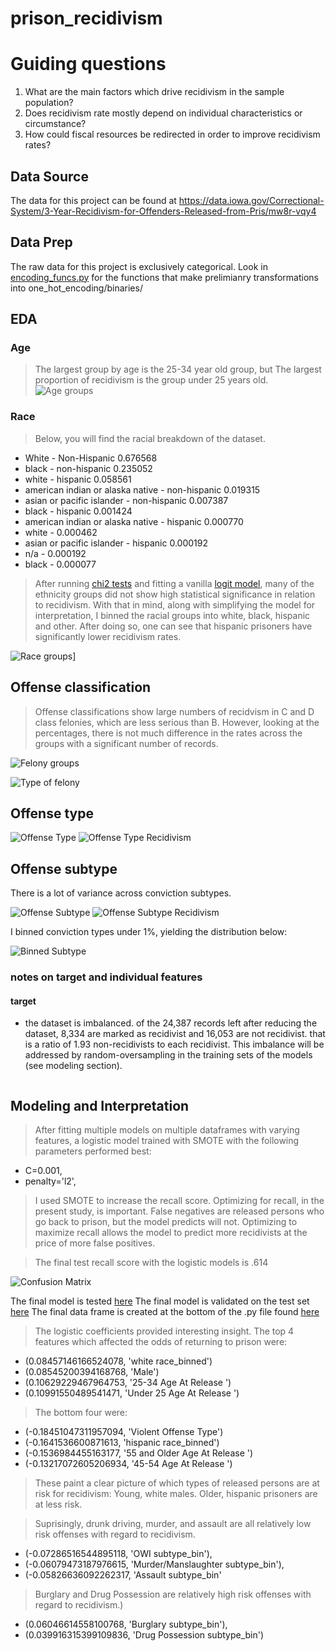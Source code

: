# prison_recidivism

# Guiding questions
1. What are the main factors which drive recidivism in the sample population?
2. Does recidivism rate mostly depend on individual characteristics or circumstance?
3. How could fiscal resources be redirected in order to improve recidivism rates?



## Data Source
The data for this project can be found at https://data.iowa.gov/Correctional-System/3-Year-Recidivism-for-Offenders-Released-from-Pris/mw8r-vqy4

## Data Prep
The raw data for this project is exclusively categorical.  Look in [encoding_funcs.py](./data/encoding_funcs.py) for the functions that make prelimianry transformations into one_hot_encoding/binaries/

## EDA
### Age
> The largest group by age is the 25-34 year old group, but
> The largest proportion of recidivism is the group under 25 years old.
![Age groups](figures/eda/age.svg)

### Race 
> Below, you will find the racial breakdown of the dataset. 

- White - Non-Hispanic                               0.676568
- black - non-hispanic                               0.235052
- white - hispanic                                   0.058561
- american indian or alaska native - non-hispanic    0.019315
- asian or pacific islander - non-hispanic           0.007387
- black - hispanic                                   0.001424
- american indian or alaska native - hispanic        0.000770
- white -                                            0.000462
- asian or pacific islander - hispanic               0.000192
- n/a -                                              0.000192
- black -                                            0.000077

> After running [chi2 tests](eda/hypothesis_test.py) and fitting a vanilla [logit model](modeling/logistic_for_p.py),
> many of the ethnicity groups did not show high statistical significance 
> in relation to recidivism. 
> With that in mind, along with simplifying the model for interpretation, 
> I binned the racial groups into white, black, hispanic and other.
> After doing so, one can see that hispanic prisoners have significantly lower recidivism rates.

![Race groups](figures/eda/race_binned.svg)]

## Offense classification
> Offense classifications show large numbers of recidvism in C and D class felonies, which are less serious than B. However, looking at the percentages, there is not much difference in the rates across the groups with a significant number of records. 

![Felony groups](figures/eda/conv_class.svg)

![Type of felony](figures/eda/conv_bin.svg)

## Offense type

![Offense Type](figures/eda/offense_type.svg)
![Offense Type Recidivism](figures/eda/offense_type_recid.svg)

## Offense subtype
There is a lot of variance across conviction subtypes. 

![Offense Subtype](figures/eda/off_subt_type.svg)
![Offense Subtype Recidivism](figures/eda/offense_subtype_recid_norm.svg)

I binned conviction types under 1%, yielding the distribution below:

![Binned Subtype](figures/eda/offense_subtype_bin_norm.svg)
### notes on target and  individual features
#### target
  * the dataset is imbalanced. of the 24,387 records left after reducing the dataset, 8,334 are marked as recidivist and 16,053 are not recidivist.  that is a ratio of 1.93 non-recidivists to each recidivist.  This imbalance will be addressed by random-oversampling in the training sets of the models (see modeling section).
	 ```
## Modeling and Interpretation

> After fitting multiple models on multiple dataframes with varying features, a logistic model trained with SMOTE with the following parameters performed best:

- C=0.001,
- penalty='l2',

>I used SMOTE to increase the recall score.  Optimizing for recall, in the present study, is important.  False negatives are released persons who go back to prison, but the model predicts will not.  Optimizing to maximize recall allows the model to predict more recidivists at the price of more false positives.  

> The final test recall score with the logistic models is .614

![Confusion Matrix](figures/models/confusion_final.svg)

The final model is tested [here](modeling/smaller_model.py)
The final model is validated on the test set [here](modeling/best_model.py)
The final data frame is created at the bottom of the .py file found [here](encoding_funcs.py)

> The logistic coefficients provided interesting insight. The top 4 features which affected the odds of returning to prison were:
- (0.08457146166524078, 'white race_binned')
 - (0.08545200394168768, 'Male')
 - (0.10629229467964753, '25-34 Age At Release ')
 - (0.10991550489541471, 'Under 25 Age At Release ')
 
> The bottom four were:
- (-0.18451047311957094, 'Violent Offense Type')
- (-0.1641536600871613, 'hispanic race_binned')
- (-0.1536984455163177, '55 and Older Age At Release ')
- (-0.13217072605206934, '45-54 Age At Release ')

> These paint a clear picture of which types of released persons are at risk for recidivism: Young, white males.
> Older, hispanic prisoners are at less risk.  

> Suprisingly, drunk driving, murder, and assault are all relatively low risk offenses with regard to recidivism.

- (-0.07286516544895118, 'OWI subtype_bin'),
- (-0.06079473187976615, 'Murder/Manslaughter subtype_bin'),
- (-0.05826636092262317, 'Assault subtype_bin'
 
 > Burglary and Drug Possession are relatively high risk offenses with regard to recidivism.)
 
  - (0.06046614558100768, 'Burglary subtype_bin'),
  - (0.039916315399109836, 'Drug Possession subtype_bin')
